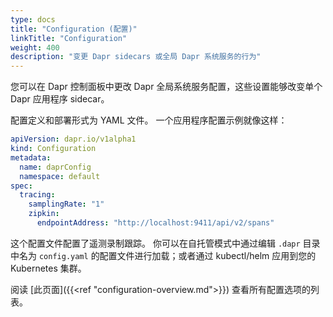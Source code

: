 ```yaml
---
type: docs
title: "Configuration (配置)"
linkTitle: "Configuration"
weight: 400
description: "变更 Dapr sidecars 或全局 Dapr 系统服务的行为"
---
```


您可以在 Dapr 控制面板中更改 Dapr 全局系统服务配置，这些设置能够改变单个 Dapr 应用程序 sidecar。

配置定义和部署形式为 YAML 文件。 一个应用程序配置示例就像这样：

```yaml
apiVersion: dapr.io/v1alpha1
kind: Configuration
metadata:
  name: daprConfig
  namespace: default
spec:
  tracing:
    samplingRate: "1"
    zipkin:
      endpointAddress: "http://localhost:9411/api/v2/spans"
```

这个配置文件配置了遥测录制跟踪。 你可以在自托管模式中通过编辑 `.dapr` 目录中名为 `config.yaml` 的配置文件进行加载；或者通过 kubectl/helm 应用到您的 Kubernetes 集群。

阅读 [此页面]({{<ref "configuration-overview.md">}}) 查看所有配置选项的列表。
